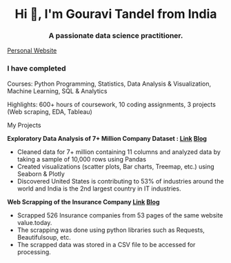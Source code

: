 <h1 align="center">Hi 👋, I'm Gouravi Tandel from India</h1>
<h3 align="center">A passionate data science practitioner.</h3>

[Personal Website](https://https://medium.com/@gouraviTandel)

### I have completed

Courses: Python Programming, Statistics, Data Analysis & Visualization, Machine Learning, SQL & Analytics

Highlights: 600+ hours of coursework, 10 coding assignments, 3 projects (Web scraping, EDA, Tableau)

My Projects

**Exploratory Data Analysis of  7+ Million Company Dataset : [Link](https://jovian.ai/pankajthakur3999/eda-company-datasets) [Blog](https://blog.jovian.ai/exploratory-data-analysis-on-company-datasets-c331beaa28d0)**

* Cleaned data for 7+ million containing 11 columns and analyzed data by taking a sample of 10,000 rows using Pandas
* Created visualizations (scatter plots, Bar charts, Treemap, etc.) using Seaborn & Plotly
* Discovered United States is contributing to 53% of industries around the world and India is the 2nd largest country in IT industries.

**Web Scrapping of the Insurance Company [Link](https://jovian.ai/pankajthakur3999/web-scrapping-of-top-insurance-companies) [Blog](https://blog.jovian.ai/web-scraping-top-insurance-companies-using-python-and-beautifulsoup-9ec83bc5ab57)**

* Scrapped 526 Insurance companies from 53 pages of the same website value.today.
* The scrapping was done using python libraries such as Requests, Beautifulsoup, etc.
* The scrapped data was stored in a CSV file to be accessed for processing.


